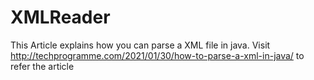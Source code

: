 # XMLReader
This Article explains how you can parse a XML file in java.
Visit http://techprogramme.com/2021/01/30/how-to-parse-a-xml-in-java/ to refer the article
